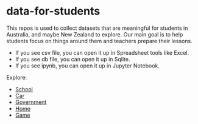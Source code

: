 # data-for-students

This repos is used to collect datasets that are meaningful for students in Australia, and maybe New Zealand to explore. Our main goal is to help students focus on things around them and teachers prepare their lessons.

- If you see csv file, you can open it up in Spreadsheet tools like Excel.
- If you see db file, you can open it up in Sqlite.
- If you see ipynb, you can open it up in Jupyter Notebook.

Explore:

- [School](README.md)
- [Car](README.md)
- [Government](README.md)
- [Home](README.md)
- [Game](README.md)


